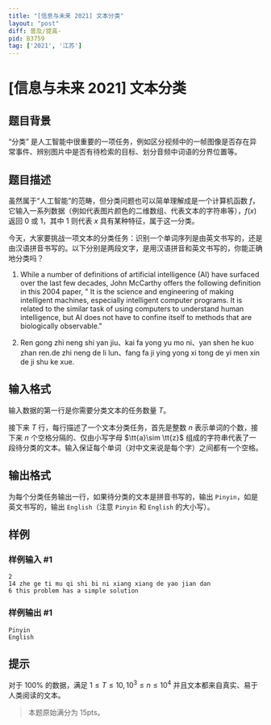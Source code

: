 ```yaml
---
title: "[信息与未来 2021] 文本分类"
layout: "post"
diff: 普及/提高-
pid: B3759
tag: ['2021', '江苏']
---
```

# [信息与未来 2021] 文本分类
## 题目背景

“分类” 是人工智能中很重要的一项任务，例如区分视频中的⼀帧图像是否存在异常事件、辨别图片中是否有待检索的目标、划分音频中词语的分界位置等。
## 题目描述

虽然属于“人工智能”的范畴，但分类问题也可以简单理解成是一个计算机函数 $f$，它输⼊一系列数据（例如代表图片颜色的二维数组、代表⽂本的字符串等），$f(x)$ 返回 $0$ 或 $1$，其中 $1$ 则代表 $x$ 具有某种特征，属于这⼀分类。

今天，⼤家要挑战一项文本的分类任务：识别一个单词序列是由英文书写的，还是由汉语拼音书写的。以下分别是两段文字，是用汉语拼音和英文书写的，你能正确地分类吗？

1. While a number of definitions of artificial intelligence (AI) have surfaced over the last few decades, John McCarthy offers the following definition in this 2004 paper, " It is the science and engineering of making intelligent machines, especially intelligent computer programs. It is related to the similar task of using computers to understand human intelligence, but AI does not have to confine itself to methods that are biologically observable."

1. Ren gong zhi neng shi yan jiu、kai fa yong yu mo ni、yan shen he kuo zhan ren.de zhi neng de li lun、fang fa ji ying yong xi tong de yi men xin de ji shu ke xue.
## 输入格式

输⼊数据的第一行是你需要分类文本的任务数量 $T$。

接下来 $T$ 行，每⾏描述了⼀个文本分类任务，首先是整数 $n$ 表示单词的个数，接下来 $n$ 个空格分隔的、仅由小写字母 $\tt{a}\sim \tt{z}$ 组成的字符串代表了⼀段待分类的文本。输⼊保证每个单词（对中⽂来说是每个字）之间都有一个空格。
## 输出格式

为每个分类任务输出一行，如果待分类的文本是拼音书写的，输出 `Pinyin`，如是英文书写的，输出 `English`（注意 `Pinyin` 和 `English` 的大小写）。
## 样例

### 样例输入 #1
```
2
14 zhe ge ti mu qi shi bi ni xiang xiang de yao jian dan
6 this problem has a simple solution
```
### 样例输出 #1
```
Pinyin
English
```
## 提示

对于 $100\%$ 的数据，满足 $1\leq T\leq 10,10^3\leq n\leq 10^4$ 并且文本都来自真实、易于人类阅读的文本。

>本题原始满分为 $15\text{pts}$。
